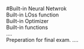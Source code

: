 #Built-in Neural Netwrok
<br>
Built-in LOss function
<br>
Built-in Optimizer
<br>
Built-in functions
<br>
....
<BR>
Preperation for final exam. 
.... 